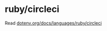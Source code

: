 # ruby/circleci

Read [dotenv.org/docs/languages/ruby/circleci](https://www.dotenv.org/docs/languages/ruby/circleci)

